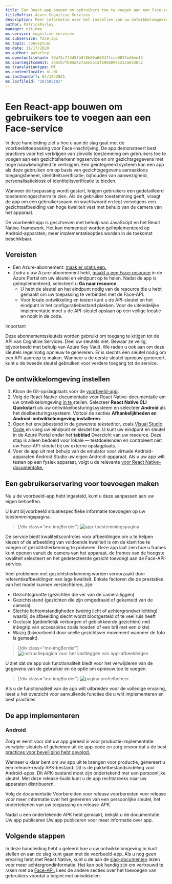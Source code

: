 ```yaml
---
title: Een React-app bouwen om gebruikers toe te voegen aan een Face-service
titleSuffix: Azure Cognitive Services
description: Meer informatie over het instellen van uw ontwikkelomgeving en het implementeren van een Face-app om toestemming te krijgen van klanten.
author: PatrickFarley
manager: nitinme
ms.service: cognitive-services
ms.subservice: face-api
ms.topic: conceptual
ms.date: 11/17/2020
ms.author: pafarley
ms.openlocfilehash: 39a74c7f3d5fb8f8b60a66947fcce9837ed6ee13
ms.sourcegitcommit: 3b5cb7fb84a427aee5b15fb96b89ec213a6536c2
ms.translationtype: MT
ms.contentlocale: nl-NL
ms.lasthandoff: 04/14/2021
ms.locfileid: "107505102"
---
```

# <a name="build-a-react-app-to-add-users-to-a-face-service"></a>Een React-app bouwen om gebruikers toe te voegen aan een Face-service

In deze handleiding ziet u hoe u aan de slag gaat met de voorbeeldtoepassing voor Face-inschrijving. De app demonstreert best practices voor het verkrijgen van zinvolle toestemming om gebruikers toe te voegen aan een gezichtsherkenningsservice en om gezichtsgegevens met hoge nauwkeurigheid te verkrijgen. Een geïntegreerd systeem kan een app als deze gebruiken om op basis van gezichtsgegevens aanraakloos toegangsbeheer, identiteitsverificatie, bijhouden van aanwezigheid, personalisatiekiosk of identiteitsverificatie te bieden.

Wanneer de toepassing wordt gestart, krijgen gebruikers een gedetailleerd toestemmingsscherm te zien. Als de gebruiker toestemming geeft, vraagt de app om een gebruikersnaam en wachtwoord en legt vervolgens een gezichtsafbeelding van hoge kwaliteit vast met behulp van de camera van het apparaat.

De voorbeeld-app is geschreven met behulp van JavaScript en het React Native-framework. Het kan momenteel worden geïmplementeerd op Android-apparaten; meer implementatieopties worden in de toekomst beschikbaar.

## <a name="prerequisites"></a>Vereisten 

* Een Azure-abonnement: [maak er gratis een.](https://azure.microsoft.com/free/cognitive-services/)  
* Zodra u uw Azure-abonnement hebt, [maakt u een Face-resource](https://portal.azure.com/#create/Microsoft.CognitiveServicesFace) in de Azure Portal om uw sleutel en eindpunt op te halen. Nadat de app is geïmplementeerd, selecteert u **Ga naar resource**.  
  * U hebt de sleutel en het eindpunt nodig van de resource die u hebt gemaakt om uw toepassing te verbinden met de Face-API.  
  * Voor lokale ontwikkeling en testen kunt u de API-sleutel en het eindpunt in het configuratiebestand plakken. Voor de uiteindelijke implementatie moet u de API-sleutel opslaan op een veilige locatie en nooit in de code.  

> [!IMPORTANT]
> Deze abonnementssleutels worden gebruikt om toegang te krijgen tot de API van Cognitive Services. Deel uw sleutels niet. Bewaar ze veilig, bijvoorbeeld met behulp van Azure Key Vault. We raden u ook aan om deze sleutels regelmatig opnieuw te genereren. Er is slechts één sleutel nodig om een API-aanroep te maken. Wanneer u de eerste sleutel opnieuw genereert, kunt u de tweede sleutel gebruiken voor verdere toegang tot de service.

## <a name="set-up-the-development-environment"></a>De ontwikkelomgeving instellen

1. Kloon de Git-opslagplaats voor de [voorbeeld-app](https://github.com/azure-samples/cognitive-services-FaceAPIEnrollmentSample).
1. Volg de React Native-documentatie voor React Native-documentatie om uw ontwikkelomgeving <a href="https://reactnative.dev/docs/environment-setup"  title=" "  target="_blank"> in te </a> stellen. Selecteer **React Native CLI Quickstart** als uw ontwikkelbesturingssysteem en selecteer **Android** als het doelbesturingssysteem. Voltooi de secties **Afhankelijkheden en Android-ontwikkelomgeving** **installeren.**
1. Open het env.jsbestand in de gewenste teksteditor, zoals [Visual Studio Code,](https://code.visualstudio.com/)en voeg uw eindpunt en sleutel toe. U kunt uw eindpunt en sleutel in de Azure Portal onder het **tabblad** Overzicht van uw resource. Deze stap is alleen bedoeld voor lokale &mdash; testdoeleinden en controleert niet uw Face-API-sleutel bij uw externe opslagplaats.
1. Voer de app uit met behulp van de emulator voor virtuele Android-apparaten Android Studio uw eigen Android-apparaat. Als u uw app wilt testen op een fysiek apparaat, volgt u de relevante <a href="https://reactnative.dev/docs/running-on-device"  title=" React Native-documentatie "  target="_blank"> voor React Native-documentatie. </a>  


## <a name="create-a-user-add-experience"></a>Een gebruikerservaring voor toevoegen maken  

Nu u de voorbeeld-app hebt ingesteld, kunt u deze aanpassen aan uw eigen behoeften.

U kunt bijvoorbeeld situatiespecifieke informatie toevoegen op uw toestemmingspagina:

> [!div class="mx-imgBorder"]
> ![app-toestemmingspagina](./media/enrollment-app/1-consent-1.jpg)

De service biedt kwaliteitscontroles voor afbeeldingen om u te helpen kiezen of de afbeelding van voldoende kwaliteit is om de klant toe te voegen of gezichtsherkenning te proberen. Deze app laat zien hoe u frames kunt openen vanuit de camera van het apparaat, de frames van de hoogste kwaliteit selecteert en het gedetecteerde gezicht toevoegt aan de Face-API-service. 

Veel problemen met gezichtsherkenning worden veroorzaakt door referentieafbeeldingen van lage kwaliteit. Enkele factoren die de prestaties van het model kunnen verslechteren, zijn:
* Gezichtsgrootte (gezichten die ver van de camera liggen)
* Gezichtsstand (gezichten die zijn omgedraaid of gekanteld van de camera)
* Slechte lichtomstandigheden (weinig licht of achtergrondverlichting) waarbij de afbeelding slecht wordt blootgesteld of te veel ruis heeft
* Occlusie (gedeeltelijk verborgen of geblokkeerde gezichten) met inbegrip van accessoires zoals hoeden of een bril met een dikte)
* Wazig (bijvoorbeeld door snelle gezichtsver movement wanneer de foto is gemaakt). 

> [!div class="mx-imgBorder"]
> ![instructiepagina voor het vastleggen van app-afbeeldingen](./media/enrollment-app/4-instruction.jpg)

U ziet dat de app ook functionaliteit biedt voor het verwijderen van de gegevens van de gebruiker en de optie om opnieuw toe te voegen.

> [!div class="mx-imgBorder"]
> ![pagina profielbeheer](./media/enrollment-app/10-manage-2.jpg)

Als u de functionaliteit van de app wilt [](enrollment-overview.md) uitbreiden voor de volledige ervaring, leest u het overzicht voor aanvullende functies die u wilt implementeren en best practices.

## <a name="deploy-the-app"></a>De app implementeren

### <a name="android"></a>Android

Zorg er eerst voor dat uw app gereed is voor productie-implementatie: verwijder sleutels of geheimen uit de app-code en zorg ervoor dat u de best [practices voor beveiliging hebt gevolgd.](../cognitive-services-security.md?tabs=command-line%2ccsharp)

Wanneer u klaar bent om uw app uit te brengen voor productie, genereert u een release-ready APK-bestand. Dit is de pakketbestandsindeling voor Android-apps. Dit APK-bestand moet zijn ondertekend met een persoonlijke sleutel. Met deze release-build kunt u de app rechtstreeks naar uw apparaten distribueren. 

Volg de documentatie Voorbereiden voor release voorbereiden voor release voor meer informatie over het genereren van een persoonlijke sleutel, het ondertekenen van uw toepassing en <a href="https://developer.android.com/studio/publish/preparing#publishing-build"  title=" het genereren van een "  target="_blank"> </a> release-APK.  

Nadat u een ondertekende APK hebt gemaakt, bekijkt u de documentatie Uw app publiceren Uw app publiceren voor meer informatie over <a href="https://developer.android.com/studio/publish"  title=" het vrijgeven van uw "  target="_blank"> </a> app.

## <a name="next-steps"></a>Volgende stappen  

In deze handleiding hebt u geleerd hoe u uw ontwikkelomgeving in kunt stellen en aan de slag kunt gaan met de voorbeeld-app. Als u nog geen ervaring hebt met React Native, kunt u de aan de [slag-documenten](https://reactnative.dev/docs/getting-started) lezen voor meer achtergrondinformatie. Het kan ook handig zijn om vertrouwd te raken met de [Face-API.](Overview.md) Lees de andere secties over het toevoegen van gebruikers voordat u begint met ontwikkelen.